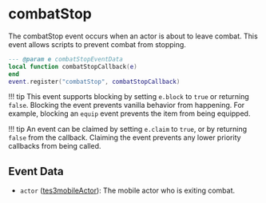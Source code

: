 # combatStop

The combatStop event occurs when an actor is about to leave combat. This event allows scripts to prevent combat from stopping.

```lua
--- @param e combatStopEventData
local function combatStopCallback(e)
end
event.register("combatStop", combatStopCallback)
```

!!! tip
	This event supports blocking by setting `e.block` to `true` or returning `false`. Blocking the event prevents vanilla behavior from happening. For example, blocking an `equip` event prevents the item from being equipped.

!!! tip
	An event can be claimed by setting `e.claim` to `true`, or by returning `false` from the callback. Claiming the event prevents any lower priority callbacks from being called.

## Event Data

* `actor` ([tes3mobileActor](../../types/tes3mobileActor)): The mobile actor who is exiting combat.

